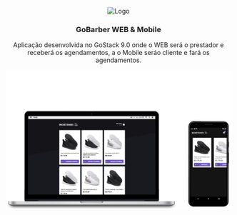 <p align="center">
  <img src="./.github/download.svg" alt="Logo" height="60">
  <h3 align="center">GoBarber WEB & Mobile</h3>
  <p align="center">
  Aplicação desenvolvida no GoStack 9.0 onde o WEB será o prestador e receberá os agendamentos, a o Mobile seráo cliente e fará os agendamentos.
  </p>
  <a align="center" href="https://github.com/gmass0n/gobarber">
    <img src="./.github/web-mobile.png" alt="Main">
  </a>
</p>
